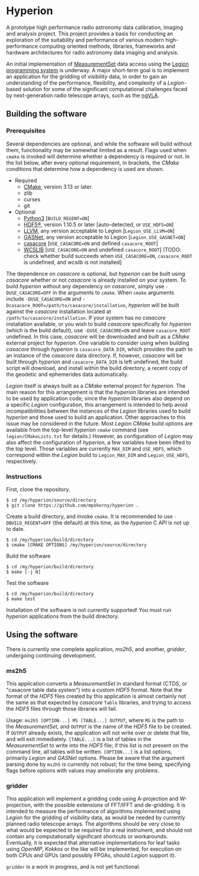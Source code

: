 # Hyperion

A prototype high performance radio astronomy data calibration, imaging and analysis project. This project provides a basis for conducting an exploration of the suitability and performance of various modern high-performance computing oriented methods, libraries, frameworks and hardware architectures for radio astronomy data imaging and analysis.

An initial implementation of [MeasurementSet](https://casa.nrao.edu/Memos/229.html) data access using the [Legion programming system](https://legion.stanford.edu/) is underway. A major short-term goal is to implement an application for the gridding of visibility data, in order to gain an understanding of the performance, flexibility, and complexity of a *Legion*-based solution for some of the significant computational challenges faced by next-generation radio telescope arrays, such as the [ngVLA](https://ngvla.nrao.edu/).

## Building the software

### Prerequisites
Several dependencies are optional, and while the software will build without them, functionality may be somewhat limited as a result. Flags used when `cmake` is invoked will determine whether a dependency is required or not. In the list below, after every optional requirement, in brackets, the *CMake* conditions that determine how a dependency is used are shown.

* Required
  * [CMake](https://cmake.org/), version 3.13 or later.
  * zlib
  * curses
  * git
* Optional
  * [Python3](https://www.python.org/) [`BUILD_REGENT=ON`]
  * [HDF5®](https://www.hdfgroup.org/solutions/hdf5/), version 1.10.5 or later [auto-detected, or `USE_HDF5=ON`]
  * [LLVM](https://llvm.org/), any version acceptable to Legion [`Legion_USE_LLVM=ON`]
  * [GASNet](https://gasnet.lbl.gov/), any version acceptable to Legion [`Legion_USE_GASNET=ON`]
  * [casacore](https://github.com/casacore/casacore) [`USE_CASACORE=ON` and defined `casacore_ROOT`]
  * [WCSLIB](https://www.atnf.csiro.au/people/mcalabre/WCS/) [`USE_CASACORE=ON` and undefined `casacore_ROOT`] (TODO: check whether build succeeds when `USE_CASACORE=ON`, `casacore_ROOT` is undefined, and *wcslib* is not installed]

The dependence on *casacore* is optional, but *hyperion* can be built using *casacore* whether or not *casacore* is already installed on your system. To build *hyperion* without any dependency on *casacore*, simply use `-DUSE_CASACORE=OFF` in the arguments to `cmake`. When `cmake` arguments include `-DUSE_CASACORE=ON` and `-Dcasacore_ROOT=/path/to/casacore/installation`, *hyperion* will be built against the *casacore* installation located at `/path/to/casacore/installation`. If your system has no *casacore* installation available, or you wish to build *casacore* specifically for *hyperion* (which is the build default), use `-DUSE_CASACORE=ON` and leave `casacore_ROOT` undefined. In this case, *casacore* will be downloaded and built as a *CMake* external project for *hyperion*. One variable to consider using when building *casacore* through *hyperion* is `casacore_DATA_DIR`, which provides the path to an instance of the *casacore* data directory. If, however, *casacore* will be built through *hyperion* and `casacore_DATA_DIR` is left undefined, the build script will download, and install within the build directory, a recent copy of the geodetic and ephemerides data automatically.

*Legion* itself is always built as a *CMake* external project for *hyperion*. The main reason for this arrangement is that the *hyperion* libraries are intended to be used by application code; since the *hyperion* libraries also depend on a specific *Legion* configuration, this arrangement is intended to help avoid incompatibilities between the instances of the *Legion* libraries used to build *hyperion* and those used to build an application. Other approaches to this issue may be considered in the future. Most *Legion* *CMake* build options are available from the top-level *hyperion* `cmake` command (see `legion/CMakeLists.txt` for details.) However, as configuration of *Legion* may also affect the configuration of *hyperion*, a few variables have been lifted to the top level. Those variables are currently `MAX_DIM` and `USE_HDF5`, which correspond within the *Legion* build to `Legion_MAX_DIM` and `Legion_USE_HDF5`, respectively.

### Instructions
First, clone the repository.
``` shell
$ cd /my/hyperion/source/directory
$ git clone https://github.com/mpokorny/hyperion .
```

Create a build directory, and invoke `cmake`. It is recommended to use `-DBUILD_REGENT=OFF` (the default) at this time, as the *hyperion* C API is not up to date.
``` shell
$ cd /my/hyperion/build/directory
$ cmake [CMAKE OPTIONS] /my/hyperion/source/directory
```

Build the software
``` shell
$ cd /my/hyperion/build/directory
$ make [-j N]
```

Test the software
``` shell
$ cd /my/hyperion/build/directory
$ make test
```

Installation of the software is not currently supported! You must run *hyperion* applications from the build directory.

## Using the software

There is currently one complete application, *ms2h5*, and another, *gridder*, undergoing continuing development.

### ms2h5

This application converts a *MeasurementSet* in standard format (CTDS, or "casacore table data system") into a custom *HDF5* format. Note that the format of the *HDF5* files created by this application is almost certainly not the same as that expected by *casacore* `Table` libraries, and trying to access the *HDF5* files through those libraries will fail.

Usage: `ms2h5 [OPTION...] MS [TABLE...] OUTPUT`, where `MS` is the path to the *MeasurementSet*, and `OUTPUT` is the name of the *HDF5* file to be created. If `OUTPUT` already exists, the application will not write over or delete that file, and will exit immediately. `[TABLE...]` is a list of tables in the *MeasurementSet* to write into the *HDF5* file; if this list is not present on the command line, all tables will be written. `[OPTION...]` is a list options, primarily *Legion* and *GASNet* options. Please be aware that the argument parsing done by `ms2h5` is currently not robust; for the time being, specifying flags before options with values may ameliorate any problems.

### gridder

This application will implement a gridding code using A-projection and W-projection, with the possible extensions of FFT/IFFT and de-gridding. It is intended to measure the performance of algorithms implemented using *Legion* for the gridding of visibility data, as would be needed by currently planned radio telescope arrays. The algorithms should be very close to what would be expected to be required for a real instrument, and should not contain any computationally significant shortcuts or workarounds. Eventually, it is expected that alternative implementations for leaf tasks using *OpenMP*, *Kokkos* or the like will be implemented, for execution on both CPUs and GPUs (and possibly FPGAs, should *Legion* support it).

`gridder` is a work in progress, and is not yet functional.
